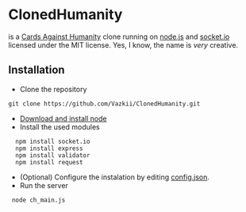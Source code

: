 # ClonedHumanity

is a [Cards Against Humanity](http://cardsagainsthumanity.com/) clone running on [node.js](http://nodejs.org/) and [socket.io](http://socket.io/) licensed under the MIT license. Yes, I know, the name is *very* creative.

## Installation

* Clone the repository
```
git clone https://github.com/Vazkii/ClonedHumanity.git
```
* [Download and install node](http://nodejs.org/download/)
* Install the used modules
```
  npm install socket.io
  npm install express
  npm install validator
  npm install request
```
* (Optional) Configure the instalation by editing [config.json](https://github.com/Vazkii/ClonedHumanity/blob/master/config.json).
* Run the server
```
 node ch_main.js
```
